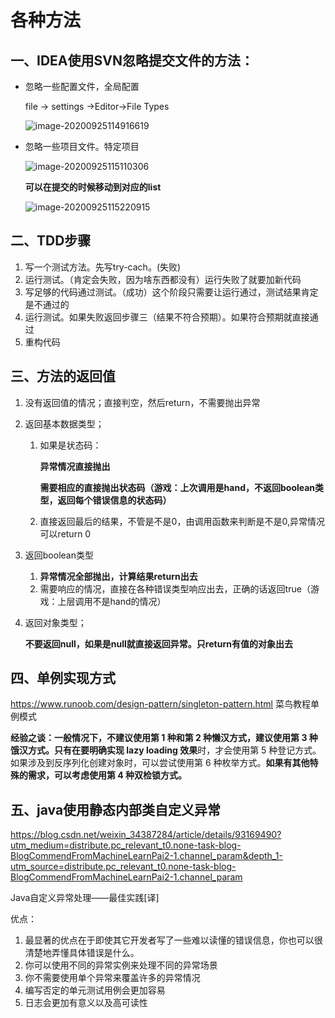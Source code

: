 # 各种方法

## 一、IDEA使用SVN忽略提交文件的方法：

- 忽略一些配置文件，全局配置

  file -> settings ->Editor->File Types

  ![image-20200925114916619](C:\Users\Administrator\AppData\Roaming\Typora\typora-user-images\image-20200925114916619.png)

- 忽略一些项目文件。特定项目

  ![image-20200925115110306](C:\Users\Administrator\AppData\Roaming\Typora\typora-user-images\image-20200925115110306.png)

  **可以在提交的时候移动到对应的list**

  ![image-20200925115220915](C:\Users\Administrator\AppData\Roaming\Typora\typora-user-images\image-20200925115220915.png)

## 二、TDD步骤

1. 写一个测试方法。先写try-cach。(失败)
2. 运行测试。（肯定会失败，因为啥东西都没有）运行失败了就要加新代码
3. 写足够的代码通过测试。（成功）这个阶段只需要让运行通过，测试结果肯定是不通过的
4. 运行测试。如果失败返回步骤三（结果不符合预期）。如果符合预期就直接通过
5. 重构代码

## 三、方法的返回值

1. 没有返回值的情况；直接判空，然后return，不需要抛出异常

2. 返回基本数据类型；

   1. 如果是状态码：

      **异常情况直接抛出**

      **需要相应的直接抛出状态码（游戏：上次调用是hand，不返回boolean类型，返回每个错误信息的状态码）**

   2. 直接返回最后的结果，不管是不是0，由调用函数来判断是不是0,异常情况可以return 0 

3. 返回boolean类型

   1. **异常情况全部抛出，计算结果return出去**
   2. 需要响应的情况，直接在各种错误类型响应出去，正确的话返回true（游戏：上层调用不是hand的情况）

4. 返回对象类型；

   **不要返回null，如果是null就直接返回异常。只return有值的对象出去**

## 四、单例实现方式

https://www.runoob.com/design-pattern/singleton-pattern.html  菜鸟教程单例模式

**经验之谈：**一般情况下，不建议使用第 1 种和第 2 种懒汉方式，建议使用第 3 种饿汉方式。只有在要**明确实现 lazy loading 效果**时，才会使用第 5 种登记方式。如果涉及到反序列化创建对象时，可以尝试使用第 6 种枚举方式。**如果有其他特殊的需求，可以考虑使用第 4 种双检锁方式。**

## 五、java使用静态内部类自定义异常

https://blog.csdn.net/weixin_34387284/article/details/93169490?utm_medium=distribute.pc_relevant_t0.none-task-blog-BlogCommendFromMachineLearnPai2-1.channel_param&depth_1-utm_source=distribute.pc_relevant_t0.none-task-blog-BlogCommendFromMachineLearnPai2-1.channel_param

Java自定义异常处理——最佳实践[译]

优点：

1. 最显著的优点在于即使其它开发者写了一些难以读懂的错误信息，你也可以很清楚地弄懂具体错误是什么。
2. 你可以使用不同的异常实例来处理不同的异常场景
3. 你不需要使用单个异常来覆盖许多的异常情况
4. 编写否定的单元测试用例会更加容易
5. 日志会更加有意义以及高可读性
